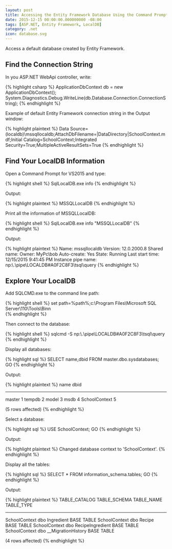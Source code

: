 ```yaml
---
layout: post
title: Accessing the Entity Framework Database Using the Command Prompt
date: 2015-12-15 00:00:00.000000000 -08:00
tags: [ASP.NET, Entity Framework, LocalDB]
category: .net
icon: database.svg
---
```


Access a default database created by Entity Framework.

## Find the Connection String

In you ASP.NET WebApi controller, write:


{% highlight csharp %}
ApplicationDbContext db = new ApplicationDbContext();
System.Diagnostics.Debug.WriteLine(db.Database.Connection.ConnectionString);
{% endhighlight %}


Example of default Entity Framework connection string in the Output window:


{% highlight plaintext %}
Data Source=(localdb)\mssqllocaldb;AttachDbFilename=|DataDirectory|SchoolContext.mdf;Initial Catalog=SchoolContext;Integrated Security=True;MultipleActiveResultSets=True
{% endhighlight %}

## Find Your LocalDB Information

Open a Command Prompt for VS2015 and type:


{% highlight shell %}
SqlLocalDB.exe info
{% endhighlight %}


Output:


{% highlight plaintext %}
MSSQLLocalDB
{% endhighlight %}


Print all the information of MSSQLLocalDB:


{% highlight shell %}
SqlLocalDB.exe info "MSSQLLocalDB"
{% endhighlight %}

Output:


{% highlight plaintext %}
Name:               mssqllocaldb
Version:            12.0.2000.8
Shared name:
Owner:              MyPc\bob
Auto-create:        Yes
State:              Running
Last start time:    12/15/2015 9:41:45 PM
Instance pipe name: np:\\.\pipe\LOCALDB#A0F2C8F3\tsql\query
{% endhighlight %}


## Explore Your LocalDB

Add SQLCMD.exe to the command line path:


{% highlight shell %}
set path=%path%;c:\Program Files\Microsoft SQL Server\110\Tools\Binn\
{% endhighlight %}


Then connect to the database:


{% highlight shell %}
sqlcmd -S np:\\.\pipe\LOCALDB#A0F2C8F3\tsql\query
{% endhighlight %}


Display all databases:


{% highlight sql %}
SELECT name,dbid FROM master.dbo.sysdatabases;
GO
{% endhighlight %}

Output:


{% highlight plaintext %}
name          dbid
------------- ----
master        1
tempdb        2
model         3
msdb          4
SchoolContext 5

(5 rows affected)
{% endhighlight %}


Select a database:


{% highlight sql %}
USE SchoolContext;
GO
{% endhighlight %}


Output:


{% highlight plaintext %}
Changed database context to 'SchoolContext'.
{% endhighlight %}

Display all the tables:


{% highlight sql %}
SELECT * FROM information_schema.tables;
GO
{% endhighlight %}


Output:


{% highlight plaintext %}
TABLE_CATALOG  TABLE_SCHEMA TABLE_NAME          TABLE_TYPE

-------------- ------------ ------------------- ----------
SchoolContext  dbo          Ingredient          BASE TABLE
SchoolContext  dbo          Recipe              BASE TABLE
SchoolContext  dbo          RecipeIngredient    BASE TABLE
SchoolContext  dbo          __MigrationHistory  BASE TABLE

(4 rows affected)
{% endhighlight %}


